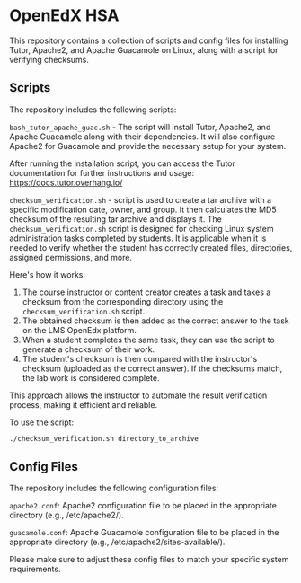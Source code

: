 # OpenEdX HSA

This repository contains a collection of scripts and config files for installing Tutor, Apache2, and Apache Guacamole on Linux, along with a script for verifying checksums.

## Scripts
The repository includes the following scripts:

`bash_tutor_apache_guac.sh` - The script will install Tutor, Apache2, and Apache Guacamole along with their dependencies. It will also configure Apache2 for Guacamole and provide the necessary setup for your system.

After running the installation script, you can access the Tutor documentation for further instructions and usage: https://docs.tutor.overhang.io/

`checksum_verification.sh` - script is used to create a tar archive with a specific modification date, owner, and group. It then calculates the MD5 checksum of the resulting tar archive and displays it. The `checksum_verification.sh` script is designed for checking Linux system administration tasks completed by students. It is applicable when it is needed to verify whether the student has correctly created files, directories, assigned permissions, and more. 

Here's how it works:

1. The course instructor or content creator creates a task and takes a checksum from the corresponding directory using the `checksum_verification.sh` script.
2. The obtained checksum is then added as the correct answer to the task on the LMS OpenEdx platform.
3. When a student completes the same task, they can use the script to generate a checksum of their work.
4. The student's checksum is then compared with the instructor's checksum (uploaded as the correct answer). If the checksums match, the lab work is considered complete.

This approach allows the instructor to automate the result verification process, making it efficient and reliable.

To use the script:

```bash
./checksum_verification.sh directory_to_archive
```


## Config Files
The repository includes the following configuration files:

`apache2.conf`: Apache2 configuration file to be placed in the appropriate directory (e.g., /etc/apache2/).

`guacamole.conf`: Apache Guacamole configuration file to be placed in the appropriate directory (e.g., /etc/apache2/sites-available/).

Please make sure to adjust these config files to match your specific system requirements.

